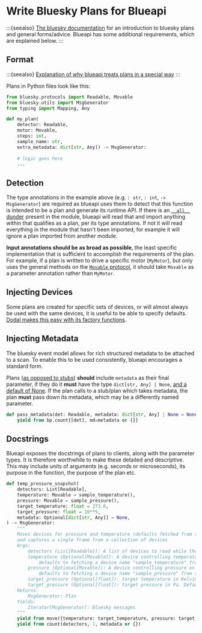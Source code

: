 # Write Bluesky Plans for Blueapi

:::{seealso}
[The bluesky documentation](https://blueskyproject.io/bluesky/main/index.html) for an introduction to bluesky plans and general forms/advice. Blueapi has some additional requirements, which are explained below.
:::

## Format

:::{seealso}
[Explanation of why blueapi treats plans in a special way](../explanations/plans.md)
:::

Plans in Python files look like this:

```python 
from bluesky.protocols import Readable, Movable
from bluesky.utils import MsgGenerator
from typing import Mapping, Any

def my_plan(
    detector: Readable, 
    motor: Movable, 
    steps: int, 
    sample_name: str, 
    extra_metadata: dict[str, Any]) -> MsgGenerator:
    
    # logic goes here
    ...
```

## Detection

The type annotations in the example above (e.g. `: str`, `: int`, `-> MsgGenerator`) are required as blueapi uses them to detect that this function is intended to be a plan and generate its runtime API. If there is an [`__all__` dunder](https://docs.python.org/3/tutorial/modules.html#importing-from-a-package) present in the module, blueapi will read that and import anything within that qualifies as a plan, per its type annotations. If not it will read everything in the module that hasn't been imported, for example it will ignore a plan imported from another module.

**Input annotations should be as broad as possible**, the least specific implementation that is sufficient to accomplish the requirements of the plan. For example, if a plan is written to drive a specific motor (`MyMotor`), but only uses the general methods on the [`Movable` protocol](https://blueskyproject.io/bluesky/main/hardware.html#bluesky.protocols.Movable), it should take `Movable` as a parameter annotation rather than `MyMotor`.

## Injecting Devices

Some plans are created for specific sets of devices, or will almost always be used with the same devices, it is useful to be able to specify defaults. [Dodal makes this easy with its factory functions](https://diamondlightsource.github.io/dodal/main/how-to/include-devices-in-plans.html).

## Injecting Metadata

The bluesky event model allows for rich structured metadata to be attached to a scan. To enable this to be used consistently, blueapi encourages a standard form.

Plans ([as opposed to stubs](../explanations/plans.md)) **should** include `metadata` as their final parameter, if they do it **must** have the type `dict[str, Any] | None`, [and a default of None](https://stackoverflow.com/questions/26320899/why-is-the-empty-dictionary-a-dangerous-default-value-in-python). If the plan calls to a stub/plan which takes metadata, the plan **must** pass down its metadata, which may be a differently named parameter.

```python
def pass_metadata(det: Readable, metadata: dict[str, Any] | None = None) -> MsgGenerator:
    yield from bp.count{[det], md=metadata or {}}
```

## Docstrings

Blueapi exposes the docstrings of plans to clients, along with the parameter types. It is therefore worthwhile to make these detailed and descriptive. This may include units of arguments (e.g. seconds or microseconds), its purpose in the function, the purpose of the plan etc.

```python
def temp_pressure_snapshot(
    detectors: List[Readable],
    temperature: Movable = sample_temperature(),
    pressure: Movable = sample_pressure(),
    target_temperature: float = 273.0,
    target_pressure: float = 10**5,
    metadata: Optional[dict[str, Any]] = None,
) -> MsgGenerator:
    """
    Moves devices for pressure and temperature (defaults fetched from the context)
    and captures a single frame from a collection of devices
    Args:
        detectors (List[Readable]): A list of devices to read while the sample is at STP
        temperature (Optional[Movable]): A device controlling temperature of the sample,
            defaults to fetching a device name "sample_temperature" from the context
        pressure (Optional[Movable]): A device controlling pressure on the sample,
            defaults to fetching a device name "sample_pressure" from the context
        target_pressure (Optional[float]): target temperature in Kelvin. Default 273
        target_pressure (Optional[float]): target pressure in Pa. Default 10**5
    Returns:
        MsgGenerator: Plan
    Yields:
        Iterator[MsgGenerator]: Bluesky messages
    """
    yield from move({temperature: target_temperature, pressure: target_pressure})
    yield from count(detectors, 1, metadata or {})
```
